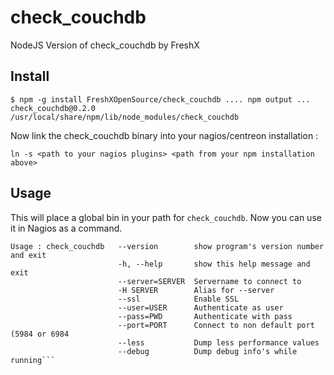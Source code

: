 check_couchdb
=============

NodeJS Version of check_couchdb by FreshX

Install
-------

`$ npm -g install FreshXOpenSource/check_couchdb
.... npm output ...
check_couchdb@0.2.0 /usr/local/share/npm/lib/node_modules/check_couchdb`

Now link the check_couchdb binary into your nagios/centreon installation :

`ln -s <path to your nagios plugins> <path from your npm installation above>`

Usage
-----
This will place a global bin in your path for `check_couchdb`. Now you can use it in Nagios as a command.
```
Usage : check_couchdb   --version        show program's version number and exit
                        -h, --help       show this help message and exit
                        --server=SERVER  Servername to connect to
                        -H SERVER        Alias for --server
                        --ssl            Enable SSL
                        --user=USER      Authenticate as user
                        --pass=PWD       Authenticate with pass
                        --port=PORT      Connect to non default port (5984 or 6984
                        --less           Dump less performance values
                        --debug          Dump debug info's while running```
